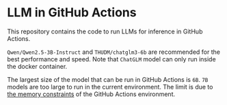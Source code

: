 # LLM in GitHub Actions

This repository contains the code to run LLMs for inference in GitHub Actions.

`Qwen/Qwen2.5-3B-Instruct` and `THUDM/chatglm3-6b` are recommended for the best performance and speed.
Note that `ChatGLM` model can only run inside the docker container.

The largest size of the model that can be run in GitHub Actions is `6B`. `7B` models are too large to run in the current environment.
The limit is due to [the memory constraints](https://docs.github.com/en/actions/using-github-hosted-runners/using-github-hosted-runners/about-github-hosted-runners#standard-github-hosted-runners-for-public-repositories) of the GitHub Actions environment.

